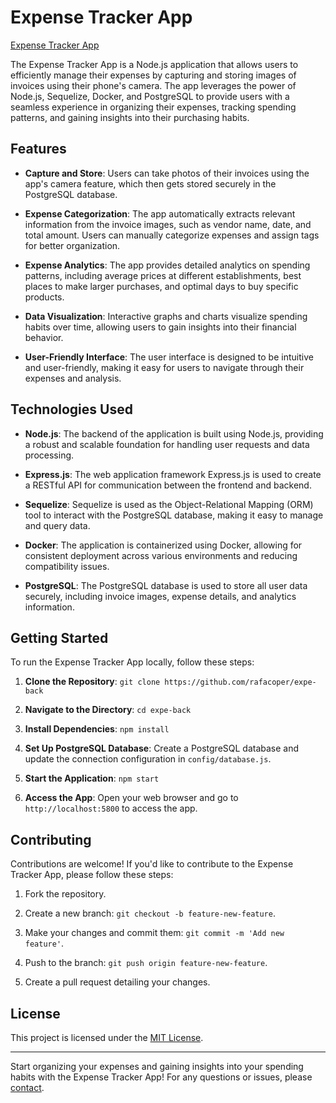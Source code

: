 # Expense Tracker App

[Expense Tracker App](app_screenshot.png)

The Expense Tracker App is a Node.js application that allows users to efficiently manage their expenses by capturing and storing images of invoices using their phone's camera. The app leverages the power of Node.js, Sequelize, Docker, and PostgreSQL to provide users with a seamless experience in organizing their expenses, tracking spending patterns, and gaining insights into their purchasing habits.

## Features

- **Capture and Store**: Users can take photos of their invoices using the app's camera feature, which then gets stored securely in the PostgreSQL database.

- **Expense Categorization**: The app automatically extracts relevant information from the invoice images, such as vendor name, date, and total amount. Users can manually categorize expenses and assign tags for better organization.

- **Expense Analytics**: The app provides detailed analytics on spending patterns, including average prices at different establishments, best places to make larger purchases, and optimal days to buy specific products.

- **Data Visualization**: Interactive graphs and charts visualize spending habits over time, allowing users to gain insights into their financial behavior.

- **User-Friendly Interface**: The user interface is designed to be intuitive and user-friendly, making it easy for users to navigate through their expenses and analysis.

## Technologies Used

- **Node.js**: The backend of the application is built using Node.js, providing a robust and scalable foundation for handling user requests and data processing.

- **Express.js**: The web application framework Express.js is used to create a RESTful API for communication between the frontend and backend.

- **Sequelize**: Sequelize is used as the Object-Relational Mapping (ORM) tool to interact with the PostgreSQL database, making it easy to manage and query data.

- **Docker**: The application is containerized using Docker, allowing for consistent deployment across various environments and reducing compatibility issues.

- **PostgreSQL**: The PostgreSQL database is used to store all user data securely, including invoice images, expense details, and analytics information.

## Getting Started

To run the Expense Tracker App locally, follow these steps:

1. **Clone the Repository**: `git clone https://github.com/rafacoper/expe-back`

2. **Navigate to the Directory**: `cd expe-back`

3. **Install Dependencies**: `npm install`

4. **Set Up PostgreSQL Database**: Create a PostgreSQL database and update the connection configuration in `config/database.js`.

5. **Start the Application**: `npm start`

6. **Access the App**: Open your web browser and go to `http://localhost:5800` to access the app.

## Contributing

Contributions are welcome! If you'd like to contribute to the Expense Tracker App, please follow these steps:

1. Fork the repository.

2. Create a new branch: `git checkout -b feature-new-feature`.

3. Make your changes and commit them: `git commit -m 'Add new feature'`.

4. Push to the branch: `git push origin feature-new-feature`.

5. Create a pull request detailing your changes.

## License

This project is licensed under the [MIT License](LICENSE).

---

Start organizing your expenses and gaining insights into your spending habits with the Expense Tracker App! For any questions or issues, please [contact](mailto:rafaelbarbosa.tecnologia@gmail.com).
